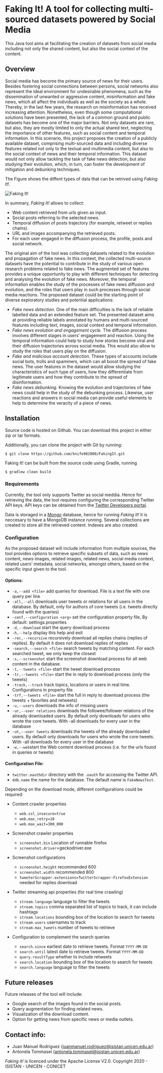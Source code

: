 # Faking It! A tool for collecting multi-sourced datasets powered by Social Media

This Java tool aims at facilitating the creation of datasets from social media including not only the shared content, but also the social context of the content. 

## Overview

Social media has become the primary source of news for their users. Besides fostering social connections between persons, social networks also represent the ideal environment for undesirable phenomena, such as the dissemination of unwanted or aggressive content, misinformation and fake news, which all affect the individuals as well as the society as a whole. Thereby, in the last few years, the research on misinformation has received increasing attention. Nonetheless, even though some computational solutions have been presented, the lack of a common ground and public datasets has become one of the major barriers. Not only datasets are rare, but also, they are mostly limited to only the actual shared text, neglecting the importance of other features, such as social content and temporal information. In this scenario, this project proposes the creation of a publicly available dataset, comprising multi-sourced data and including diverse features related not only to the textual and multimedia content, but also to the social context of news and their temporal information. This dataset would not only allow tackling the task of fake news detection, but also studying their evolution, which, in turn, can foster the development of mitigation and debunking techniques. 

The Figure shows the diffent types of data that can be retrived using *Faking It!*. 

![Faking It!](https://i.ibb.co/Sdg2jsN/fakingit.png)

In summary, *Faking It!* allows to collect:

* Web content retrieved from urls given as input.
* Social posts referring to the selected news.
* Temporal diffusion of posts trajectory (for example, retweet or replies chains).
* URL and images accompanying the retrieved posts.
* For each user engaged in the diffusion process, the profile, posts and social network.

The original aim of the tool was collecting datasets related to the evolution and propagation of fake news. In this context, the collected multi-source datasets have the potential to contribute in the study of various open research problems related to fake news. The augmented set of features provides a unique opportunity to play with different techniques for detecting and analysing the evolution of fake news. Moreover, the temporal information enables the study of the processes of fake news diffusion and evolution, and the roles that users play in such processes through social media reactions. The proposed dataset could be the starting point of diverse exploratory studies and potential applications:
* *Fake news detection.* One of the main difficulties is the lack of reliable labelled data and an extended feature set. The presented dataset aims at providing reliable labels annotated by humans and multi-sourced features including text, images, social context and temporal information.
* *Fake news evolution and engagement cycle.* The diffusion process involves different stages in users’ engagement and reaction. Using the temporal information could help to study how stories become viral and their diffusion trajectories across social media. This would also allow to study the roles that users play on the diffusion.
* *Fake and malicious account detection.* These types of accounts include social bots, trolls and spammers, which can all boost the spread of fake news. The user features in the dataset would allow studying the characteristics of such type of users, how they differentiate from legitimate users and how they contribute to the spread of disinformation.
* *Fake news debunking.* Knowing the evolution and trajectories of fake news could help in the study of the debunking process. Likewise, user reactions and answers in social media can provide useful elements to help to determine the veracity of a piece of news.


## Installation

Source code is hosted on Github. You can download this project in either zip or tar formats.

Additionally, you can clone the project with Git by running:
```
$ git clone https://github.com/knife982000/FakingIt.git
```

Faking It! can be built from the source code using Gradle, running
```
$ gradlew clean build
```

### Requirements

Currently, the tool only supports Twitter as social meddia. Hence for retrieving the data, the tool requires configuring the corresponding Twitter API keys. API keys can be obtained from the [Twitter Developers portal](https://developer.twitter.com/en/docs/basics/authentication/guides/access-tokens.html).

Data is storaged in a [Mongo](https://www.mongodb.com/) database, hence for running *Faking It!* it is neccesary to have a MongoDB instance running. Several collections are created to store all the retrieved content. Indexes are also created.

### Configuration

As the proposed dataset will include information from multiple sources, the tool provides options to retrieve specific subsets of data, such as news content, news images, related images, related news, social media context, related users’ metadata, social networks, amongst others, based on the specific input given to the tool. 

#### Options:

*  ``-a,--add <file>`` add queries for download. File is a text file with one query per line
*  ``-all,--all``  downloads user tweets or relations for all users in the database. By default, only for authors of core tweets (i.e. tweets directly found with the queries)
*  ``-conf,--configuration <arg>`` set the configuration property file, By default: settings.properties
*  ``-d,--download`` start the query download process
*  ``-h,--help`` display this help and exit
*  ``-rec,--recursive`` recursively download all replies chains (replies of replies). By default it does not download replies of replies
*  ``-search,--search <file>`` search tweets by matching content. For each searched tweet, we only keep the closest
*  ``-s,--screenshot`` start the screenshot download process for all web content in the database.
*  ``-t,--tweets <file>`` start the tweet download process
*  ``-tr,--tweets <file>`` start the in reply to download process (only the tweets)
*  ``-track,--track`` track topics, locations or users in real time. Configurations in property file
*  ``-trf,--tweets <file>`` start the full in reply to download process (the tweets + favorites and retweets)
*  ``-u,--users`` downloads the info of missing users 
 *  ``-ur,--user relations``  downloads the followee/follower relations of the already downloaded users. By default only downloads for users who wrote the core tweets. With -all downloads for every user in the database
 *  ``-ut,--user tweets`` downloads the tweets of the already downloaded users. By default only downloads for users who wrote the core tweets. With -all downloads for every user in the database
 *  ``-w,--web``start the Web content download process (i.e. for the urls found in queries or tweets)
 
#### Configuration File:

* ``twitter.oauthdir`` directory with the ``.oauth`` for accessing the Twitter API.
* ``ddb.name`` the name for the database. The default name is ``FakeNewsTest``.

Depending on the download mode, different configurations could be required:

* Content crawler properties
  * ``web.ssl_insecure=true``
  * ``web.max_retry=10``
  * ``web.max_wait=300_000``

* Screenshot crawler properties
  * ``screenshot.bin`` Location of runnable firefox
  * ``screenshot.driver``=geckodriver.exe

* Screenshot configurations
  * ``screenshot.height`` recommended 600
  * ``screenshot.width`` recommended 800
  * ``tweeterScrapper.extensions=TwitterScrapper-FirefoxExtension`` needed for replies download

* Twitter streaming api properties (for real time crawling)
  * ``stream.language`` language to filter the tweets
  * ``stream.topics`` comma separated list of topics to track, it can include hashtags
  * ``stream.locations`` bounding box of the location to search for tweets
  * ``stream.users`` usernames to track
  * ``stream.max_tweets`` number of tweets to retrieve

* Configuration to complement the search queries
  * ``search.since`` earliest date to retrieve tweets. Format ``YYYY-MM-DD``
  * ``search.until`` latest date to retrieve tweets. Format ``YYYY-MM-DD``
  * ``query.resultType`` whether to include retweets
  * ``search.location`` bounding box of the location to search for tweets
  * ``search.language`` language to filter the tweets

## Future releases

Future releases of the tool will include:
* Google search of the images found in the social posts.
* Query augmentation for finding related news.
* Visualization of the download content.
* Option for getting news from specific news or media outlets.

## Contact info:

* Juan Manuel Rodriguez ([juanmanuel.rodriguez@isistan.unicen.edu.ar](mailto:juanmanuel.rodriguez@isistan.unicen.edu.ar))
* Antonela Tommasel ([antonela.tommasel@isistan.unicen.edu.ar](mailto:antonela.tommasel@isistan.unicen.edu.ar))


*Faking it!* is licenced under the Apache License V2.0. Copyright 2020 - ISISTAN - UNICEN - CONICET
